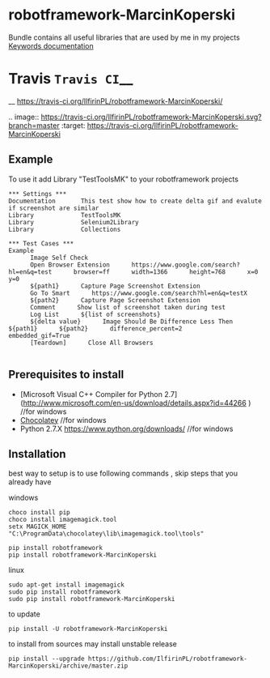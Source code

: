 # robotframework-MarcinKoperski

Bundle contains all useful libraries that are used by me in my projects
[Keywords documentation](http://htmlpreview.github.io/?https://github.com/IlfirinPL/robotframework-MarcinKoperski/blob/master/doc/TestToolsMK.html) 


# Travis `Travis CI`__

__ https://travis-ci.org/IlfirinPL/robotframework-MarcinKoperski/

.. image:: https://travis-ci.org/IlfirinPL/robotframework-MarcinKoperski.svg?branch=master
    :target: https://travis-ci.org/IlfirinPL/robotframework-MarcinKoperski



## Example 
To use it add Library "TestToolsMK" to your robotframework projects


```
*** Settings ***
Documentation       This test show how to create delta gif and evalute if screenshot are similar
Library             TestToolsMK
Library             Selenium2Library
Library             Collections

*** Test Cases ***
Example
      Image Self Check
      Open Browser Extension      https://www.google.com/search?hl=en&q=test      browser=ff      width=1366      height=768      x=0      y=0
      ${path1}      Capture Page Screenshot Extension
      Go To Smart      https://www.google.com/search?hl=en&q=testX
      ${path2}      Capture Page Screenshot Extension
      Comment      Show list of screenshot taken during test
      Log List      ${list of screenshots}
      ${delta value}      Image Should Be Difference Less Then      ${path1}      ${path2}      difference_percent=2      embedded_gif=True
      [Teardown]      Close All Browsers


```

## Prerequisites to install

* [Microsoft Visual C++ Compiler for Python 2.7] (http://www.microsoft.com/en-us/download/details.aspx?id=44266 ) //for windows
* [Chocolatey](https://chocolatey.org/) //for windows
* Python 2.7.X  https://www.python.org/downloads/ //for windows


## Installation 

best way to setup is to use following commands , skip steps that you already have

windows
```
choco install pip
choco install imagemagick.tool
setx MAGICK_HOME "C:\ProgramData\chocolatey\lib\imagemagick.tool\tools"

pip install robotframework
pip install robotframework-MarcinKoperski
```

linux
```
sudo apt-get install imagemagick
sudo pip install robotframework
sudo pip install robotframework-MarcinKoperski
```

to update 
```
pip install -U robotframework-MarcinKoperski
```

to install from sources may install unstable release

```
pip install --upgrade https://github.com/IlfirinPL/robotframework-MarcinKoperski/archive/master.zip
```
